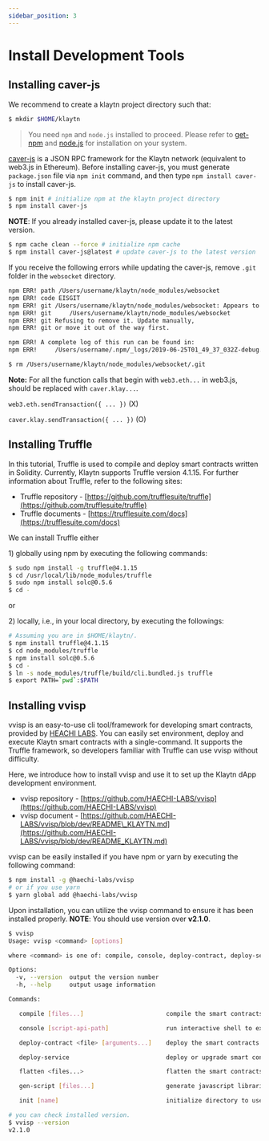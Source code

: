 ```yaml
---
sidebar_position: 3
---
```

# Install Development Tools

## Installing caver-js <a id="installing-caver-js"></a>

We recommend to create a klaytn project directory such that:

```bash
$ mkdir $HOME/klaytn
```

> You need `npm` and `node.js` installed to proceed. Please refer to [get-npm](https://www.npmjs.com/get-npm) and [node.js](https://nodejs.org/en/) for installation on your system.

​[caver-js](../../dapp/sdk/caver-js/README.md) is a JSON RPC framework for the Klaytn network \(equivalent to web3.js in Ethereum\). Before installing caver-js, you must generate `package.json` file via `npm init` command, and then type `npm install caver-js` to install caver-js.

```bash
$ npm init # initialize npm at the klaytn project directory
$ npm install caver-js
```

**NOTE**: If you already installed caver-js, please update it to the latest version.

```bash
$ npm cache clean --force # initialize npm cache
$ npm install caver-js@latest # update caver-js to the latest version
```

If you receive the following errors while updating the caver-js, remove `.git` folder in the `websocket` directory.

```bash
npm ERR! path /Users/username/klaytn/node_modules/websocket
npm ERR! code EISGIT
npm ERR! git /Users/username/klaytn/node_modules/websocket: Appears to be a git repo or submodule.
npm ERR! git     /Users/username/klaytn/node_modules/websocket
npm ERR! git Refusing to remove it. Update manually,
npm ERR! git or move it out of the way first.

npm ERR! A complete log of this run can be found in:
npm ERR!     /Users/username/.npm/_logs/2019-06-25T01_49_37_032Z-debug.log​

$ rm /Users/username/klaytn/node_modules/websocket/.git
```

**Note:** For all the function calls that begin with `web3.eth...` in web3.js, should be replaced with `caver.klay...`.

`web3.eth.sendTransaction({ ... })` \(X\) 

`caver.klay.sendTransaction({ ... })` \(O\)

## Installing Truffle <a id="installing-truffle"></a>

In this tutorial, Truffle is used to compile and deploy smart contracts written in Solidity. Currently, Klaytn supports Truffle version 4.1.15. For further information about Truffle, refer to the following sites:

* Truffle repository - [https://github.com/trufflesuite/truffle](https://github.com/trufflesuite/truffle)​
* Truffle documents - [https://trufflesuite.com/docs](https://trufflesuite.com/docs)​

We can install Truffle either

1\) globally using npm by executing the following commands:

```bash
$ sudo npm install -g truffle@4.1.15
$ cd /usr/local/lib/node_modules/truffle
$ sudo npm install solc@0.5.6
$ cd -
```

or

2\) locally, i.e., in your local directory, by executing the followings:

```bash
# Assuming you are in $HOME/klaytn/.
$ npm install truffle@4.1.15
$ cd node_modules/truffle
$ npm install solc@0.5.6
$ cd -
$ ln -s node_modules/truffle/build/cli.bundled.js truffle
$ export PATH=`pwd`:$PATH
```

## Installing vvisp <a id="installing-vvisp"></a>

vvisp is an easy-to-use cli tool/framework for developing smart contracts, provided by [HEACHI LABS](https://henesis.io/). You can easily set environment, deploy and execute Klaytn smart contracts with a single-command. It supports the Truffle framework, so developers familiar with Truffle can use vvisp without difficulty.

Here, we introduce how to install vvisp and use it to set up the Klaytn dApp development environment.

* vvisp repository - [https://github.com/HAECHI-LABS/vvisp](https://github.com/HAECHI-LABS/vvisp)​
* vvisp document - [https://github.com/HAECHI-LABS/vvisp/blob/dev/README\_KLAYTN.md](https://github.com/HAECHI-LABS/vvisp/blob/dev/README_KLAYTN.md)​

vvisp can be easily installed if you have npm or yarn by executing the following command:

```bash
$ npm install -g @haechi-labs/vvisp
# or if you use yarn
$ yarn global add @haechi-labs/vvisp
```

Upon installation, you can utilize the vvisp command to ensure it has been installed properly. **NOTE**: You should use version over **v2.1.0**.

```bash
$ vvisp
Usage: vvisp <command> [options]

where <command> is one of: compile, console, deploy-contract, deploy-service, flatten, gen-script, init

Options:
  -v, --version  output the version number
  -h, --help     output usage information

Commands:

   compile [files...]                       compile the smart contracts

   console [script-api-path]                run interactive shell to execute contract scripts

   deploy-contract <file> [arguments...]    deploy the smart contracts

   deploy-service                           deploy or upgrade smart contract service using the deployment configure file

   flatten <files...>                       flatten the smart contracts

   gen-script [files...]                    generate javascript libraries communicating the smart contracts

   init [name]                              initialize directory to use vvisp

# you can check installed version.
$ vvisp --version
v2.1.0
```



